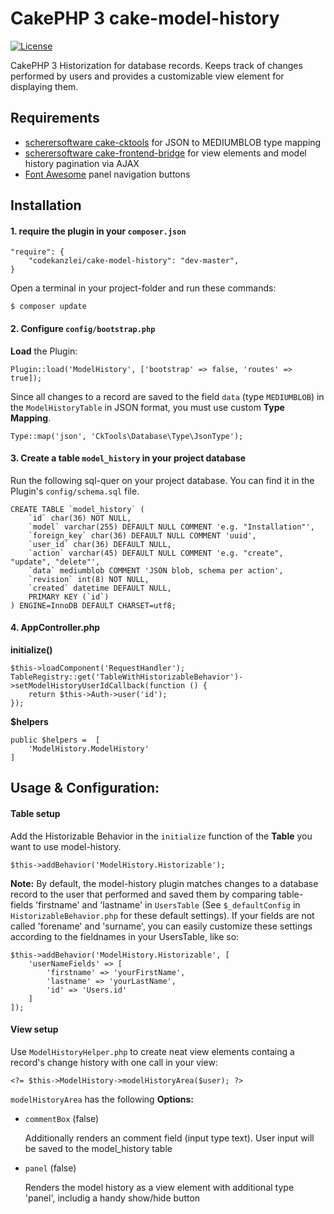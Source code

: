 # CakePHP 3 cake-model-history

[![License](https://img.shields.io/badge/license-MIT-brightgreen.svg?style=flat-square)](LICENSE.txt)

CakePHP 3 Historization for database records. Keeps track of changes performed by users and provides a customizable view element for displaying them.

## Requirements

- [scherersoftware cake-cktools](https://github.com/scherersoftware/cake-cktools) for JSON to MEDIUMBLOB type mapping
- [scherersoftware cake-frontend-bridge](https://github.com/scherersoftware/cake-frontend-bridge) for view elements and model history pagination via AJAX
- [Font Awesome](https://fortawesome.github.io/Font-Awesome/) panel navigation buttons

## Installation

#### 1. require the plugin in your `composer.json`
```
"require": {
	"codekanzlei/cake-model-history": "dev-master",
}
```

Open a terminal in your project-folder and run these commands:

	$ composer update

#### 2. Configure `config/bootstrap.php`

**Load** the Plugin:

```
Plugin::load('ModelHistory', ['bootstrap' => false, 'routes' => true]);
```

Since all changes to a record are saved to the field `data` (type `MEDIUMBLOB`) in the `ModelHistoryTable` in JSON format, you must use custom **Type Mapping**.

```
Type::map('json', 'CkTools\Database\Type\JsonType');
```


#### 3. Create a table `model_history` in your project database
Run the following sql-quer on your project database. You can find it in the Plugin's `config/schema.sql` file.

```
CREATE TABLE `model_history` (
	`id` char(36) NOT NULL,
	`model` varchar(255) DEFAULT NULL COMMENT 'e.g. "Installation"',
	`foreign_key` char(36) DEFAULT NULL COMMENT 'uuid',
	`user_id` char(36) DEFAULT NULL,
	`action` varchar(45) DEFAULT NULL COMMENT 'e.g. "create", "update", "delete"',
	`data` mediumblob COMMENT 'JSON blob, schema per action',
	`revision` int(8) NOT NULL,
	`created` datetime DEFAULT NULL,
	PRIMARY KEY (`id`)
) ENGINE=InnoDB DEFAULT CHARSET=utf8;
```

#### 4. AppController.php

**initialize()**

```
$this->loadComponent('RequestHandler');
TableRegistry::get('TableWithHistorizableBehavior')->setModelHistoryUserIdCallback(function () {
    return $this->Auth->user('id');
});
```
**$helpers**

```
public $helpers =  [
	'ModelHistory.ModelHistory'
]
```


## Usage & Configuration:

#### Table setup
Add the Historizable Behavior in the `initialize` function of the **Table** you want to use model-history.

```
$this->addBehavior('ModelHistory.Historizable');
```

**Note:** By default, the model-history plugin matches changes to a database record to the user that performed and saved them by comparing table-fields 'firstname' and 'lastname' in `UsersTable` (See `$_defaultConfig` in `HistorizableBehavior.php` for these default settings). If your fields are not called 'forename' and 'surname', you can easily customize these settings according to the fieldnames in your UsersTable, like so:

```
$this->addBehavior('ModelHistory.Historizable', [
    'userNameFields' => [
        'firstname' => 'yourFirstName',
        'lastname' => 'yourLastName',
        'id' => 'Users.id'
    ]
]);
```

#### View setup
Use `ModelHistoryHelper.php` to create neat view elements containg a record's change history with one call in your view:

```
<?= $this->ModelHistory->modelHistoryArea($user); ?>
```

`modelHistoryArea` has the following **Options:**

- `commentBox` (false)

	Additionally renders an comment field (input type text). User input will be saved to the model_history table

- `panel` (false)

	Renders the model history as a view element with additional type 'panel', includig a handy show/hide button
